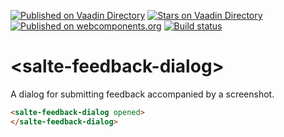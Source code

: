 [![Published on Vaadin  Directory](https://img.shields.io/badge/Vaadin%20Directory-published-00b4f0.svg)](https://vaadin.com/directory/component/salte-iosalte-feedback-dialog)
[![Stars on Vaadin Directory](https://img.shields.io/vaadin-directory/star/salte-iosalte-feedback-dialog.svg)](https://vaadin.com/directory/component/salte-iosalte-feedback-dialog)
[![Published on webcomponents.org](https://img.shields.io/badge/webcomponents.org-published-blue.svg)](https://www.webcomponents.org/element/salte-io/salte-feedback-dialog)
[![Build status](https://travis-ci.com/salte-io/salte-feedback-dialog.svg?branch=master)](https://travis-ci.com/salte-io/salte-feedback-dialog)

# \<salte-feedback-dialog\>

A dialog for submitting feedback accompanied by a screenshot.

<!---
```
<custom-element-demo height="600">
  <template>
    <script src="../webcomponentsjs/webcomponents-lite.js"></script>
    <link rel="import" href="salte-feedback-dialog.html">
    <style>
      body {
        font-family: 'Roboto', 'Noto', sans-serif;
      }
    </style>
    <next-code-block></next-code-block>
  </template>
</custom-element-demo>
```
-->
```html
<salte-feedback-dialog opened>
</salte-feedback-dialog>
```
